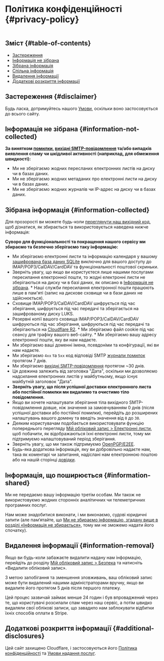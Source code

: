 # Політика конфіденційності {#privacy-policy}

<img loading="lazy" src="/img/articles/privacy.webp" alt="" class="rounded-lg" />

## Зміст {#table-of-contents}

* [Застереження](#disclaimer)
* [Інформація не зібрана](#information-not-collected)
* [Зібрана інформація](#information-collected)
* [Спільна інформація](#information-shared)
* [Видалення інформації](#information-removal)
* [Додаткові розкриття інформації](#additional-disclosures)

## Застереження {#disclaimer}

Будь ласка, дотримуйтесь нашого [Умови](/terms), оскільки воно застосовується до всього сайту.

## Інформація не зібрана {#information-not-collected}

**За винятком [помилки](/faq#do-you-store-error-logs), [вихідні SMTP-повідомлення](/faq#do-you-support-sending-email-with-smtp) та/або випадків виявлення спаму чи шкідливої активності (наприклад, для обмеження швидкості):**

* Ми не зберігаємо жодних пересланих електронних листів на диску чи в базах даних.
* Ми не зберігаємо жодних метаданих про електронні листи на диску чи в базах даних.
* Ми не зберігаємо жодних журналів чи IP-адрес на диску чи в базах даних.

## Зібрана інформація {#information-collected}

Для прозорості ви можете будь-коли <a href="https://github.com/forwardemail" target="_blank" rel="noopener noreferrer">переглянути наш вихідний код</a>, щоб дізнатися, як збирається та використовується наведена нижче інформація:

**Суворо для функціональності та покращення нашого сервісу ми збираємо та безпечно зберігаємо таку інформацію:**

* Ми зберігаємо електронні листи та інформацію календаря у вашому [зашифрована база даних SQLite](/blog/docs/best-quantum-safe-encrypted-email-service) виключно для вашого доступу до IMAP/POP3/CalDAV/CardDAV та функціональності поштової скриньки.
* Зверніть увагу, що якщо ви користуєтеся лише нашими послугами пересилання електронної пошти, то жодні електронні листи не зберігаються на диску чи в базі даних, як описано в [Інформація не зібрана](#information-not-collected). * Наші служби пересилання електронної пошти працюють лише в пам'яті (запис на дискове сховище чи в бази даних не здійснюється).
* Сховище IMAP/POP3/CalDAV/CardDAV шифрується під час зберігання, шифрується під час передачі та зберігається на зашифрованому диску LUKS.
* Резервні копії вашого сховища IMAP/POP3/CalDAV/CardDAV шифруються під час зберігання, шифруються під час передачі та зберігаються на [Cloudflare R2](https://www.cloudflare.com/developer-platform/r2/). * Ми зберігаємо файл cookie під час сеансу для трафіку вашого веб-сайту. * Ми зберігаємо вашу адресу електронної пошти, яку ви нам надаєте.
* Ми зберігаємо ваші доменні імена, псевдоніми та конфігурації, які ви нам надаєте.
* Ми зберігаємо `4xx` та `5xx` код відповіді SMTP [журнали помилок](/faq#do-you-store-error-logs) протягом 7 днів.
* Ми зберігаємо [вихідні SMTP-повідомлення](/faq#do-you-support-sending-email-with-smtp) протягом ~30 днів.
* Ця довжина залежить від заголовка "Дата", оскільки ми дозволяємо надсилання електронних листів у майбутньому, якщо існує майбутній заголовок "Дата".
* **Зверніть увагу, що після успішної доставки електронного листа або постійної помилки ми видалимо та очистимо тіло повідомлення.**
* Якщо ви хочете налаштувати зберігання тіла вихідного SMTP-повідомлення довше, ніж значення за замовчуванням 0 днів (після успішної доставки або постійної помилки), перейдіть до розширених налаштувань вашого домену та введіть значення від `0` до `30`.
* Деяким користувачам подобається використовувати функцію попереднього перегляду [Мій обліковий запис > Електронні листи](/my-account/emails), щоб побачити, як відображаються їхні електронні листи, тому ми підтримуємо налаштовуваний період зберігання.
* Зверніть увагу, що ми також підтримуємо [OpenPGP/E2EE](/faq#do-you-support-openpgpmime-end-to-end-encryption-e2ee-and-web-key-directory-wkd).
* Будь-яка додаткова інформація, яку ви добровільно надаєте нам, така як коментарі чи запитання, надіслані нам електронною поштою або на нашій сторінці <a href="/help">довідки</a>.

## Інформація, що поширюється {#information-shared}

Ми не передаємо вашу інформацію третім особам. Ми також не використовуємо жодних сторонніх аналітичних чи телеметричних програмних послуг.

Нам може знадобитися виконати, і ми виконаємо, судові юридичні запити (але пам’ятайте, що [Ми не збираємо інформацію, згадану вище в розділі «Інформація не збирається»](#information-not-collected), тому ми не зможемо надати його спочатку).

## Видалення інформації {#information-removal}

Якщо ви будь-коли забажаєте видалити надану нам інформацію, перейдіть до розділу <a href="/my-account/security">Мій обліковий запис > Безпека</a> та натисніть «Видалити обліковий запис».

З метою запобігання та зменшення зловживань, ваш обліковий запис може бути видалений нашими адміністраторами вручну, якщо ви видалите його протягом 5 днів після першого платежу.

Цей процес зазвичай займає менше 24 годин і був впроваджений через те, що користувачі розсилали спам через наш сервіс, а потім швидко видаляли свої облікові записи, що завадило нам заблокувати відбитки їхніх способів оплати в Stripe.

## Додаткові розкриття інформації {#additional-disclosures}

Цей сайт захищено Cloudflare, і застосовуються його [Політика конфіденційності](https://www.cloudflare.com/privacypolicy/) та [Умови надання послуг](https://www.cloudflare.com/website-terms/).
